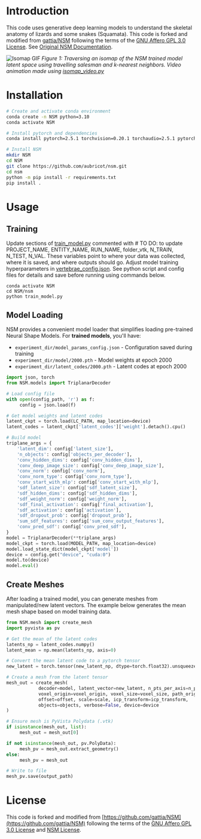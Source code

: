 # Introduction
This code uses generative deep learning models to understand the skeletal anatomy of lizards and some snakes (Squamata). This code is forked and modified from [gattia/NSM](https://github.com/gattia/NSM) following the terms of the [GNU Affero GPL 3.0 License](https://www.gnu.org/licenses/agpl-3.0.en.html). See [Original NSM Documentation](http://anthonygattiphd.com/NSM/). 

![Isomap GIF](https://github.com/aubricot/nsm/blob/main/images/isomap_4way_splitscreen_C-T-L_avg.gif)
*Figure 1: Traversing an isomap of the NSM trained model latent space using travelling salesman and k-nearest neighbors. Video animation made using [isomap_video.py](https://github.com/aubricot/nsm/blob/main/isomap_video.py)*

# Installation

```bash
# Create and activate conda environment
conda create -n NSM python=3.10
conda activate NSM

# Install pytorch and dependencies
conda install pytorch=2.5.1 torchvision=0.20.1 torchaudio=2.5.1 pytorch-cuda=12.4 -c pytorch -c nvidia -c conda-forge -c defaults

# Install NSM
mkdir NSM
cd NSM
git clone https://github.com/aubricot/nsm.git
cd nsm
python -m pip install -r requirements.txt
pip install .

```

# Usage

## Training
Update sections of [train_model.py]() commented with # TO DO: to update PROJECT_NAME, ENTITY_NAME, RUN_NAME, folder_vtk, N_TRAIN, N_TEST, N_VAL. These variables point to where your data was collected, where it is saved, and where outputs should go. Adjust model training hyperparameters in [vertebrae_config.json](). See python script and config files for details and save before running using commands below. 
```
conda activate NSM
cd NSM/nsm
python train_model.py
```

## Model Loading

NSM provides a convenient model loader that simplifies loading pre-trained Neural Shape Models. For **trained models**, you'll have:

- `experiment_dir/model_params_config.json` - Configuration saved during training
- `experiment_dir/model/2000.pth` - Model weights at epoch 2000
- `experiment_dir/latent_codes/2000.pth` - Latent codes at epoch 2000

```python
import json, torch
from NSM.models import TriplanarDecoder

# Load config file
with open(config_path, 'r') as f:
     config = json.load(f)

# Get model weights and latent codes
latent_ckpt = torch.load(LC_PATH, map_location=device)
latent_codes = latent_ckpt['latent_codes']['weight'].detach().cpu()

# Build model
triplane_args = {
    'latent_dim': config['latent_size'],
    'n_objects': config['objects_per_decoder'],
    'conv_hidden_dims': config['conv_hidden_dims'],
    'conv_deep_image_size': config['conv_deep_image_size'],
    'conv_norm': config['conv_norm'], 
    'conv_norm_type': config['conv_norm_type'],
    'conv_start_with_mlp': config['conv_start_with_mlp'],
    'sdf_latent_size': config['sdf_latent_size'],
    'sdf_hidden_dims': config['sdf_hidden_dims'],
    'sdf_weight_norm': config['weight_norm'],
    'sdf_final_activation': config['final_activation'],
    'sdf_activation': config['activation'],
    'sdf_dropout_prob': config['dropout_prob'],
    'sum_sdf_features': config['sum_conv_output_features'],
    'conv_pred_sdf': config['conv_pred_sdf'],
}
model = TriplanarDecoder(**triplane_args)
model_ckpt = torch.load(MODEL_PATH, map_location=device)
model.load_state_dict(model_ckpt['model'])
device = config.get("device", "cuda:0")
model.to(device)
model.eval()
```

## Create Meshes

After loading a trained model, you can generate meshes from manipulated/new latent vectors. The example below generates the mean mesh shape based on model training data.

```python
from NSM.mesh import create_mesh
import pyvista as pv

# Get the mean of the latent codes
latents_np = latent_codes.numpy()
latent_mean = np.mean(latents_np, axis=0)

# Convert the mean latent code to a pytorch tensor
new_latent = torch.tensor(new_latent_np, dtype=torch.float32).unsqueeze(0).to(device)

# Create a mesh from the latent tensor
mesh_out = create_mesh(
            decoder=model, latent_vector=new_latent, n_pts_per_axis=n_pts_per_axis,
            voxel_origin=voxel_origin, voxel_size=voxel_size, path_original_mesh=None,
            offset=offset, scale=scale, icp_transform=icp_transform,
            objects=objects, verbose=False, device=device
)

# Ensure mesh is PyVista Polydata (.vtk) 
if isinstance(mesh_out, list):
     mesh_out = mesh_out[0]

if not isinstance(mesh_out, pv.PolyData):
     mesh_pv = mesh_out.extract_geometry()
else:
     mesh_pv = mesh_out

# Write to file
mesh_pv.save(output_path)
```

# License

This code is forked and modified from [https://github.com/gattia/NSM](https://github.com/gattia/NSM) following the terms of the [GNU Affero GPL 3.0 License](https://www.gnu.org/licenses/agpl-3.0.en.html) and [NSM License](https://github.com/gattia/nsm/blob/main/LICENSE).
